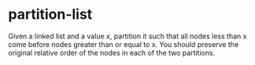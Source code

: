 # partition-list
Given a linked list and a value x, partition it such that all nodes less than x come before nodes greater than or equal to x.  You should preserve the original relative order of the nodes in each of the two partitions.
